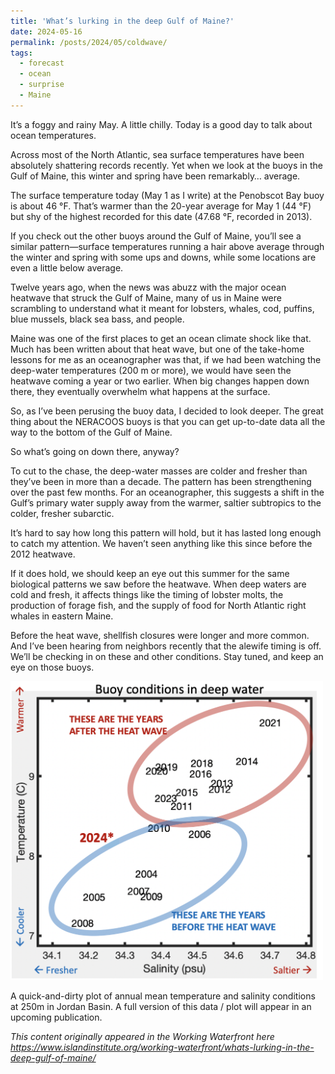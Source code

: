```yaml
---
title: 'What’s lurking in the deep Gulf of Maine?'
date: 2024-05-16
permalink: /posts/2024/05/coldwave/
tags:
  - forecast
  - ocean
  - surprise
  - Maine
---
```


It’s a foggy and rainy May. A little chilly. Today is a good day to talk about ocean temperatures.

Across most of the North Atlantic, sea surface temperatures have been absolutely shattering records recently. Yet when we look at the buoys in the Gulf of Maine, this winter and spring have been remarkably… average.

The surface temperature today (May 1 as I write) at the Penobscot Bay buoy is about 46 °F. That’s warmer than the 20-year average for May 1 (44 °F) but shy of the highest recorded for this date (47.68 °F, recorded in 2013).

If you check out the other buoys around the Gulf of Maine, you’ll see a similar pattern—surface temperatures running a hair above average through the winter and spring with some ups and downs, while some locations are even a little below average.

Twelve years ago, when the news was abuzz with the major ocean heatwave that struck the Gulf of Maine, many of us in Maine were scrambling to understand what it meant for lobsters, whales, cod, puffins, blue mussels, black sea bass, and people.

Maine was one of the first places to get an ocean climate shock like that. Much has been written about that heat wave, but one of the take-home lessons for me as an oceanographer was that, if we had been watching the deep-water temperatures (200 m or more), we would have seen the heatwave coming a year or two earlier. When big changes happen down there, they eventually overwhelm what happens at the surface.

So, as I’ve been perusing the buoy data, I decided to look deeper. The great thing about the NERACOOS buoys is that you can get up-to-date data all the way to the bottom of the Gulf of Maine.

So what’s going on down there, anyway?

To cut to the chase, the deep-water masses are colder and fresher than they’ve been in more than a decade. The pattern has been strengthening over the past few months. For an oceanographer, this suggests a shift in the Gulf’s primary water supply away from the warmer, saltier subtropics to the colder, fresher subarctic.

It’s hard to say how long this pattern will hold, but it has lasted long enough to catch my attention. We haven’t seen anything like this since before the 2012 heatwave.

If it does hold, we should keep an eye out this summer for the same biological patterns we saw before the heatwave. When deep waters are cold and fresh, it affects things like the timing of lobster molts, the production of forage fish, and the supply of food for North Atlantic right whales in eastern Maine.

Before the heat wave, shellfish closures were longer and more common. And I’ve been hearing from neighbors recently that the alewife timing is off. We’ll be checking in on these and other conditions. Stay tuned, and keep an eye on those buoys.

<img src="/images/ColdWaveOld.png" width="500"/>

A quick-and-dirty plot of annual mean temperature and salinity conditions at 250m in Jordan Basin. A full version of this data / plot will appear in an upcoming publication.



_This content originally appeared in the Working Waterfront here <https://www.islandinstitute.org/working-waterfront/whats-lurking-in-the-deep-gulf-of-maine/>_




